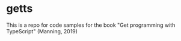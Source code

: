 # getts
This is a repo for code samples for the book "Get programming with TypeScript" (Manning, 2019)
